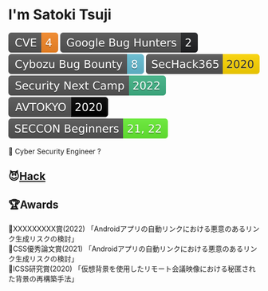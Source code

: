 # I'm Satoki Tsuji
[![CVE](Badges/CVE-4-f68826.svg)](https://www.cve.org/) 
[![Google Bug Hunters](Badges/Google_Bug_Hunters-2-202124.svg)](https://bughunters.google.com/profile/577f4342-b9c0-4049-9c54-ca5c2d1bb102) 
[![Cybozu Bug Bounty](Badges/Cybozu_Bug_Bounty-8-64bdd4.svg)](https://cybozu.co.jp/products/bug-bounty/en/) 
[![SecHack365](Badges/SecHack365-2020-ffd700.svg)](https://sechack365.nict.go.jp/) 
[![Security Next Camp](Badges/Security_Next_Camp-2022-41b487.svg)](https://www.security-camp.or.jp/) 
[![AVTOKYO](Badges/AVTOKYO-2020-000000.svg)](https://www.avtokyo.org/) 
[![SECCON Beginners](Badges/SECCON_Beginners-21,_22-66ee33.svg)](https://www.seccon.jp/)  

👻 Cyber Security Engineer ?  

## 😈[Hack](Hack.md)

## 🏆Awards
📃XXXXXXXXX賞(2022) 「Androidアプリの自動リンクにおける悪意のあるリンク生成リスクの検討」  
📃CSS優秀論文賞(2021) 「Androidアプリの自動リンクにおける悪意のあるリンク生成リスクの検討」  
📃ICSS研究賞(2020) 「仮想背景を使用したリモート会議映像における秘匿された背景の再構築手法」  

